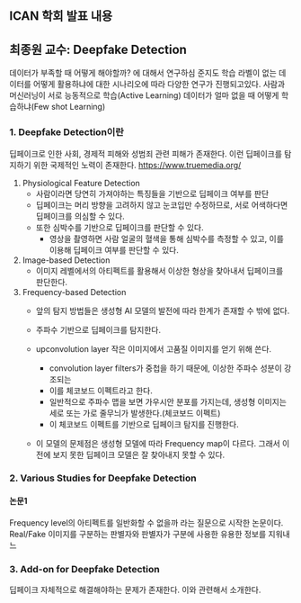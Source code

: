## ICAN 학회 발표 내용

## 최종원 교수: Deepfake Detection
데이터가 부족할 때 어떻게 해야할까? 에 대해서 연구하심
준지도 학습
	라벨이 없는 데이터를 어떻게 활용하냐에 대한 시나리오에 따라 다양한 연구가 진행되고있다.
	사람과 머신러닝이 서로 능동적으로 학습(Active Learning)
	데이터가 얼마 없을 때 어떻게 학습하냐(Few shot Learning)

### 1. Deepfake Detection이란
딥페이크로 인한 사회, 경제적 피해와 성범죄 관련 피해가 존재한다.
이런 딥페이크를 탐지하기 위한 국제적인 노력이 존재한다.
	https://www.truemedia.org/
	
1. Physiological Feature Detection
	- 사람이라면 당연히 가져야하는 특징들을 기반으로 딥페이크 여부를 판단
	- 딥페이크는 머리 방향을 고려하지 않고 눈코입만 수정하므로, 서로 어색하다면 딥페이크를 의심할 수 있다.
	- 또한 심박수를 기반으로 딥페이크를 판단할 수 있다.
		- 영상을 촬영하면 사람 얼굴의 혈색을 통해 심박수를 측정할 수 있고, 이를 이용해 딥페이크 여부를 판단할 수 있다.
2. Image-based Detection
	- 이미지 레벨에서의 아티펙트를 활용해서 이상한 형상을 찾아내서 딥페이크를 판단한다.
 3. Frequency-based Detection
	 - 앞의 탐지 방법들은 생성형 AI 모델의 발전에 따라 한계가 존재할 수 밖에 없다.
	 - 주파수 기반으로 딥페이크를 탐지한다.
	 - upconvolution layer 작은 이미지에서 고품질 이미지를 얻기 위해 쓴다.
		 - convolution layer filters가 중첩을 하기 때문에, 이상한 주파수 성분이 강조되는 
		- 이를 체코보드 이펙트라고 한다.
		- 일반적으로 주파수 맵을 보면 가우시안 분포를 가지는데, 생성형 이미지는 세로 또는 가로 줄무늬가 발생한다.(체코보드 이펙트)
		- 이 체코보드 이펙트를 기반으로 딥페이크 탐지를 진행한다.

	- 이 모델의 문제점은 생성형 모델에 따라 Frequency map이 다르다. 그래서 이전에 보지 못한 딥페이크 모델은 잘 찾아내지 못할 수 있다.



### 2. Various Studies for Deepfake Detection
#### 논문1
Frequency level의 아티펙트를 일반화할 수 없을까 라는 질문으로 시작한 논문이다.
Real/Fake 이미지를 구분하는 판별자와 판별자가 구분에 사용한 유용한 정보를 지워내느

### 3. Add-on for Deepfake Detection
딥페이크 자체적으로 해결해야하는 문제가 존재한다.
이와 관련해서 소개한다.